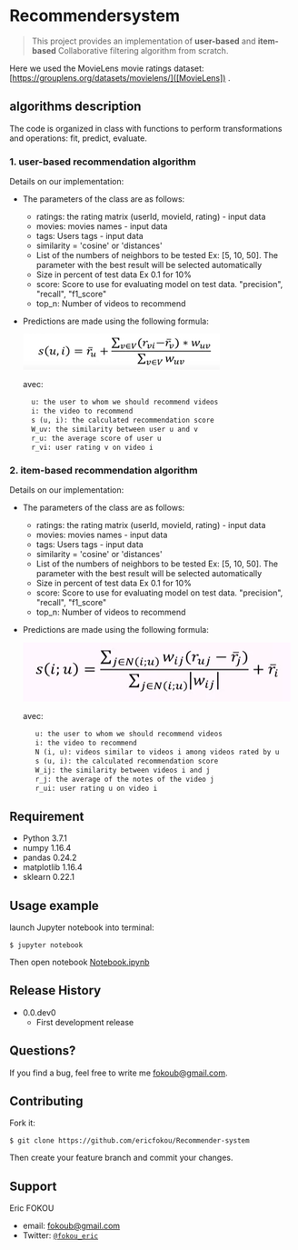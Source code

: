 

# Recommendersystem
> This project provides an implementation of **user-based** and **item-based** Collaborative filtering algorithm from scratch.

Here we used the MovieLens movie ratings dataset: [https://grouplens.org/datasets/movielens/]([MovieLens]) .


## algorithms description

The code is organized in class with functions to perform transformations and operations: fit, predict, evaluate.

### 1. user-based recommendation algorithm

Details on our implementation:

* The parameters of the class are as follows:    
    * ratings: the rating matrix (userId, movieId, rating) - input data
    * movies: movies names - input data
    * tags: Users tags - input data
    * similarity = 'cosine' or 'distances'
    * List of the numbers of neighbors to be tested Ex: [5, 10, 50]. The parameter with the best result will be selected automatically
    * Size in percent of test data Ex 0.1 for 10%
    * score: Score to use for evaluating model on test data. "precision", "recall", "f1_score"
    * top_n: Number of videos to recommend
    
* Predictions are made using the following formula:

    <img src="images/Capture.png">
    
    avec:

		u: the user to whom we should recommend videos
		i: the video to recommend
		s (u, i): the calculated recommendation score
		W_uv: the similarity between user u and v
		r_u: the average score of user u
		r_vi: user rating v on video i
    
### 2.  item-based  recommendation algorithm

Details on our implementation:

* The parameters of the class are as follows:  

	 * ratings: the rating matrix (userId, movieId, rating) - input data
	 * movies: movies names - input data
	 * tags: Users tags - input data
	 * similarity = 'cosine' or 'distances'
	 * List of the numbers of neighbors to be tested Ex: [5, 10, 50]. The parameter with the best result will be selected automatically
	 * Size in percent of test data Ex 0.1 for 10%
	 * score: Score to use for evaluating model on test data. "precision", "recall", "f1_score"
	 * top_n: Number of videos to recommend


* Predictions are made using the following formula:

    <img src="images/Capture1.png">
    
    avec:

         u: the user to whom we should recommend videos
         i: the video to recommend
         N (i, u): videos similar to videos i among videos rated by u
         s (u, i): the calculated recommendation score
         W_ij: the similarity between videos i and j
         r_j: the average of the notes of the video j
         r_ui: user rating u on video i
     
 

## Requirement

- Python 3.7.1
- numpy 1.16.4
- pandas 0.24.2
- matplotlib 1.16.4
- sklearn 0.22.1


## Usage example

launch Jupyter notebook into terminal:

    $ jupyter notebook

Then open notebook [Notebook.ipynb]([https://github.com/ericfokou/Recommender-system/blob/master/Notebook.ipynb])

## Release History

* 0.0.dev0
    * First development  release 

## Questions?

If you find a bug, feel free to write me [fokoub@gmail.com](mailto:fokoub@gmail.com).

## Contributing

Fork it:

	$ git clone https://github.com/ericfokou/Recommender-system

Then create your feature branch and commit your changes.

## Support

Eric FOKOU 

- email: [fokoub@gmail.com](mailto:fokoub@gmail.com)
- Twitter: <a href="http://twitter.com/fokou_eric" target="_blank">`@fokou_eric`</a>



